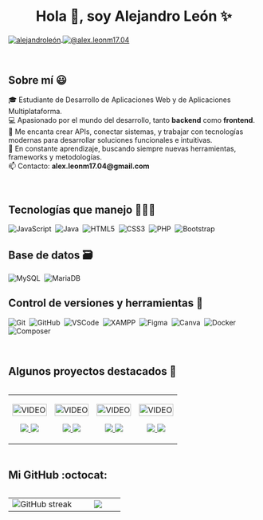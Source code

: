 <h1 align="center">Hola 👋, soy Alejandro León ✨</h1>

<p align="left">
  <a href="https://www.linkedin.com/in/alejandro-le%C3%B3n-7b768a360/" target="blank">
    <img align="center" src="https://img.shields.io/badge/LinkedIn-0077B5?style=for-the-badge&logo=linkedin&logoColor=white" alt="alejandroleón"/>
  </a>
  <a href="mailto:alex.leonm17.04@gmail.com" target="blank">
    <img align="center" src="https://img.shields.io/badge/Gmail-D14836?style=for-the-badge&logo=gmail&logoColor=white" alt="@alex.leonm17.04" />
  </a>
</p>

<br>
<h2>Sobre mí 😃</h2>

<p align="left">
🎓 Estudiante de Desarrollo de Aplicaciones Web y de Aplicaciones Multiplataforma.<br>
💻 Apasionado por el mundo del desarrollo, tanto <strong>backend</strong> como <strong>frontend</strong>.<br>
🚀 Me encanta crear APIs, conectar sistemas, y trabajar con tecnologías modernas para desarrollar soluciones funcionales e intuitivas.<br>
🎯 En constante aprendizaje, buscando siempre nuevas herramientas, frameworks y metodologías.<br>
📫 Contacto: <strong>alex.leonm17.04@gmail.com</strong>
</p>

<br>
<h2>Tecnologías que manejo 👨🏻‍💻</h2>

![JavaScript](https://img.shields.io/badge/javascript-%23323330.svg?style=for-the-badge&logo=javascript&logoColor=%23F7DF1E)&nbsp;
![Java](https://img.shields.io/badge/java-%23ED8B00.svg?style=for-the-badge&logo=java&logoColor=white)&nbsp;
![HTML5](https://img.shields.io/badge/html5-%23E34F26.svg?style=for-the-badge&logo=html5&logoColor=white)&nbsp;
![CSS3](https://img.shields.io/badge/css3-%231572B6.svg?style=for-the-badge&logo=css3&logoColor=white)&nbsp;
![PHP](https://img.shields.io/badge/php-%23777BB4.svg?style=for-the-badge&logo=php&logoColor=white)&nbsp;
![Bootstrap](https://img.shields.io/badge/bootstrap-%23563D7C.svg?style=for-the-badge&logo=bootstrap&logoColor=white)&nbsp;

<h2>Base de datos 🗃</h2>

![MySQL](https://img.shields.io/badge/mysql-%2300f.svg?style=for-the-badge&logo=mysql&logoColor=white)&nbsp;
![MariaDB](https://img.shields.io/badge/MariaDB-003545?style=for-the-badge&logo=mariadb&logoColor=white)&nbsp;


<h2>Control de versiones y herramientas 🧰</h2>

![Git](https://img.shields.io/badge/git-%23F05033.svg?style=for-the-badge&logo=git&logoColor=white)&nbsp;
![GitHub](https://img.shields.io/badge/github-%23121011.svg?style=for-the-badge&logo=github&logoColor=white)&nbsp;
![VSCode](https://img.shields.io/badge/Visual%20Studio%20Code-0078d7.svg?style=for-the-badge&logo=visual-studio-code&logoColor=white)&nbsp;
![XAMPP](https://img.shields.io/badge/xampp-FB7A24?style=for-the-badge&logo=xampp&logoColor=white)&nbsp;
![Figma](https://img.shields.io/badge/figma-%23F24E1E.svg?style=for-the-badge&logo=figma&logoColor=white)&nbsp;
![Canva](https://img.shields.io/badge/Canva-%2300C4CC.svg?style=for-the-badge&logo=Canva&logoColor=white)&nbsp;
![Docker](https://img.shields.io/badge/docker-%230db7ed.svg?style=for-the-badge&logo=docker&logoColor=white)&nbsp;
![Composer](https://img.shields.io/badge/Composer-885630?style=for-the-badge&logo=composer&logoColor=white)&nbsp;


<br>
<div id="proyectos">
<h2>Algunos proyectos destacados 🚧</h2>

<table align="left">
<tr border="none">
  <td width="25%" align="center">
    <p align="center">
     <a href="https://youtu.be/ejemplo1" title="Video del proyecto 1">
        <img align="center" width=100% src="https://via.placeholder.com/250x150.png?text=Proyecto+1" alt="VIDEO" />
     </a>
    </p>
    <p align="center">
      <a href="https://youtu.be/ejemplo1" target="blank">
        <img src="https://img.shields.io/badge/YouTube-FF0000?style=for-the-badge&logo=youtube&logoColor=white" />
      </a>
      <a href="https://github.com/alejandroleon/proyecto1" target="blank">
        <img src="https://img.shields.io/badge/GitHub-100000?style=for-the-badge&logo=github&logoColor=white" />
      </a>
    </p>       
  </td>

  <td width="25%" align="center">
    <p align="center">
     <a href="https://youtu.be/ejemplo2" title="Video del proyecto 2">
        <img align="center" width=100% src="https://via.placeholder.com/250x150.png?text=Proyecto+2" alt="VIDEO" />
     </a>
    </p>
    <p align="center">
      <a href="https://youtu.be/ejemplo2" target="blank">
        <img src="https://img.shields.io/badge/YouTube-FF0000?style=for-the-badge&logo=youtube&logoColor=white" />
      </a>
      <a href="https://github.com/alejandroleon/proyecto2" target="blank">
        <img src="https://img.shields.io/badge/GitHub-100000?style=for-the-badge&logo=github&logoColor=white" />
      </a>
    </p>       
  </td>

  <td width="25%" align="center">
    <p align="center">
     <a href="https://youtu.be/ejemplo3" title="Video del proyecto 3">
        <img align="center" width=100% src="https://via.placeholder.com/250x150.png?text=Proyecto+3" alt="VIDEO" />
     </a>
    </p>
    <p align="center">
      <a href="https://youtu.be/ejemplo3" target="blank">
        <img src="https://img.shields.io/badge/YouTube-FF0000?style=for-the-badge&logo=youtube&logoColor=white" />
      </a>
      <a href="https://github.com/alejandroleon/proyecto3" target="blank">
        <img src="https://img.shields.io/badge/GitHub-100000?style=for-the-badge&logo=github&logoColor=white" />
      </a>
    </p>       
  </td>

  <td width="25%" align="center">
    <p align="center">
     <a href="https://youtu.be/ejemplo4" title="Video del proyecto 4">
        <img align="center" width=100% src="https://via.placeholder.com/250x150.png?text=Proyecto+4" alt="VIDEO" />
     </a>
    </p>
    <p align="center">
      <a href="https://youtu.be/ejemplo4" target="blank">
        <img src="https://img.shields.io/badge/YouTube-FF0000?style=for-the-badge&logo=youtube&logoColor=white" />
      </a>
      <a href="https://github.com/alejandroleon/proyecto4" target="blank">
        <img src="https://img.shields.io/badge/GitHub-100000?style=for-the-badge&logo=github&logoColor=white" />
      </a>
    </p>       
  </td>
</tr>
</table>
</div>

<br><br><br><br><br><br><br><br>

<h2>Mi GitHub :octocat:</h2>

<p align="center">
<table align="left">
<tr border="none">
  <td width="60%" align="center">
    <img title="🔥 Get streak stats" alt="GitHub streak" src="https://github-readme-streak-stats.herokuapp.com/?user=Alejandroleon2002&theme=dark&hide_border=false" />
  </td>
  <td width="40%" align="center">
    <img src="https://github-readme-stats.anuraghazra1.vercel.app/api/top-langs/?username=Alejandroleon2002&theme=dark&hide_border=false&no-bg=true&no-frame=true&langs_count=10"/>
  </td>
</tr>
</table>

